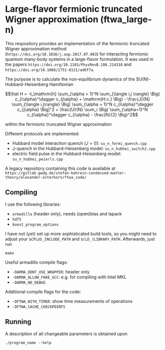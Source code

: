 # Large-flavor fermionic truncated Wigner approximation (ftwa_large-n)

This respository provides an implementation of the fermionic truncated Wigner approximation method (`https://doi.org/10.1016/j.aop.2017.07.003`) for interacting fermionic quantum many-body systems in a large-flavor formulation.
It was used in the papers `https://doi.org/10.1103/PhysRevB.106.214318` and `https://doi.org/10.1088/1751-8121/ad6f7a`.

The purpose is to calculate the non-equilibrium dynamics of the SU(N)-Hubbard-Heisenberg Hamiltonian
```math
\hat H = -t_\mathrm{h} \sum_{\alpha = 1}^N \sum_{\langle i,j \rangle} \Big( c_{i\alpha}^\dagger c_{j\alpha} + \mathrm{H.c.} \Big) - \frac{J}{N} \sum_{\langle i,j\rangle} \Big| \sum_{\alpha = 1}^N c_{i\alpha}^\dagger c_{j\alpha} \Big|^2 + \frac{U}{N} \sum_i \Big( \sum_{\alpha=1}^N c_{i\alpha}^\dagger c_{i\alpha} - \frac{N}{2} \Big)^2
```
within the fermionic truncated Wigner approximation

Different protocols are implemented:
* Hubbard model interaction quench ($J = 0$): `su_n_fermi_quench.cpp`
* J-quench in the Hubbard-Heisenberg model: `su_n_hubhei_switchJ.cpp`
* electric field pulse in the Hubbard-Heisenberg model: `su_n_hubhei_peierls.cpp`

A legacy repository containing this code is available at
`https://gitlab.gwdg.de/stefan-kehrein-condensed-matter-theory/alexander-osterkorn/ftwa_code/`

## Compiling

I use the following libraries:
* `armadillo` (header only), needs (open)blas and lapack
* `hdf5`
* `boost_program_options`

I have not (yet) set up more sophisticated build tools, so you might need to adjust your `$CPLUS_INCLUDE_PATH` and `$(LD_)LIBRARY_PATH`.
Afterwards, just run
```
make
```

Useful armadillo compile flags:
* `-DARMA_DONT_USE_WRAPPER`: header only
* `-DARMA_ALLOW_FAKE_GCC`: e.g. for compiling with Intel MKL
* `-DARMA_NO_DEBUG`

Additional compile flags for the code:
* `-DFTWA_WITH_TIMER`: show time measurements of operations
* `-DFTWA_CACHE_CHECKPOINTS`


## Running
A description of all changeable parameters is obtained upon
```
./program_name --help
```

